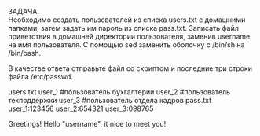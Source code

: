 ЗАДАЧА.  
Необходимо создать пользователей из списка users.txt с домашними папками, затем задать им пароль из списка pass.txt. Записать файл приветствия в домашней директории пользователя, заменив username на имя пользователя. С помощью sed заменить оболочку с /bin/sh на /bin/bash.

В качестве ответа отправьте файл со скриптом и последние три строки файла /etc/passwd.

users.txt
user_1 #пользователь бухгалтерии
user_2 #пользователь техподдержки
user_3 #пользователь отдела кадров
pass.txt
user_1:123456
user_2:654321
user_3:098765

Greetings!
Hello "username", it nice to meet you!

